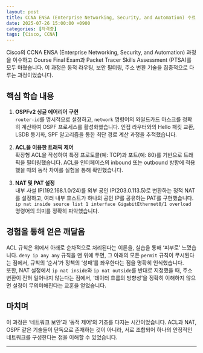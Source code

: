 ```yaml
---
layout: post
title: CCNA ENSA (Enterprise Networking, Security, and Automation) 수료
date: 2025-07-26 15:00:00 +0900
categories: [자격증]
tags: [Cisco, CCNA]
---
```

Cisco의 CCNA ENSA (Enterprise Networking, Security, and Automation) 과정을 이수하고 Course Final Exam과 Packet Tracer Skills Assessment (PTSA)를 모두 마쳤습니다. 이 과정은 동적 라우팅, 보안 필터링, 주소 변환 기술을 집중적으로 다루는 과정이었습니다.

## 핵심 학습 내용

1.  **OSPFv2 싱글 에어리어 구현**  
    `router-id`를 명시적으로 설정하고, `network` 명령어의 와일드카드 마스크를 정확히 계산하여 OSPF 프로세스를 활성화했습니다. 인접 라우터와의 Hello 패킷 교환, LSDB 동기화, SPF 알고리즘을 통한 최단 경로 계산 과정을 추적했습니다.

2.  **ACL을 이용한 트래픽 제어**  
    확장형 ACL을 작성하여 특정 프로토콜(예: TCP)과 포트(예: 80)를 기반으로 트래픽을 필터링했습니다. ACL을 인터페이스의 inbound 또는 outbound 방향에 적용했을 때의 동작 차이를 실험을 통해 확인했습니다.

3.  **NAT 및 PAT 설정**  
    내부 사설 IP(192.168.1.0/24)를 외부 공인 IP(203.0.113.5)로 변환하는 정적 NAT를 설정하고, 여러 내부 호스트가 하나의 공인 IP를 공유하는 PAT를 구현했습니다. `ip nat inside source list 1 interface GigabitEthernet0/1 overload` 명령어의 의미를 정확히 파악했습니다.

## 경험을 통해 얻은 깨달음

ACL 규칙은 위에서 아래로 순차적으로 처리된다는 이론을, 실습을 통해 ‘피부로’ 느꼈습니다. `deny ip any any` 규칙을 맨 위에 두면, 그 아래의 모든 `permit` 규칙이 무시된다는 점에서, 규칙의 ‘순서’가 정책의 ‘성패’를 좌우한다는 점을 명확히 인식했습니다.  
또한, NAT 설정에서 `ip nat inside`와 `ip nat outside`를 반대로 지정했을 때, 주소 변환이 전혀 일어나지 않는다는 점에서, ‘데이터 흐름의 방향성’을 정확히 이해하지 않으면 설정이 무의미해진다는 교훈을 얻었습니다.

## 마치며

이 과정은 ‘네트워크 보안’과 ‘동적 제어’의 기초를 다지는 시간이었습니다. ACL과 NAT, OSPF 같은 기술들이 단독으로 존재하는 것이 아니라, 서로 조합되어 하나의 안정적인 네트워크를 구성한다는 점을 이해할 수 있었습니다.


<hr class="short-rule">
